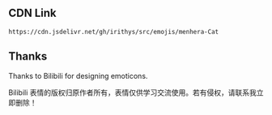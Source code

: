 ## CDN Link

```
https://cdn.jsdelivr.net/gh/irithys/src/emojis/menhera-Cat
```

## Thanks

Thanks to Bilibili for designing emoticons.

Bilibili 表情的版权归原作者所有，表情仅供学习交流使用。若有侵权，请联系我立即删除！